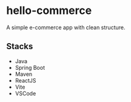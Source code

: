 # hello-commerce
A simple e-commerce app with clean structure.

## Stacks

- Java
- Spring Boot
- Maven
- ReactJS
- Vite
- VSCode